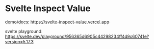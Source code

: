 # Svelte Inspect Value

demo/docs:
https://svelte-inspect-value.vercel.app

svelte playground: https://svelte.dev/playground/956365d6905c44298234ff4d9c60741e?version=5.17.3
